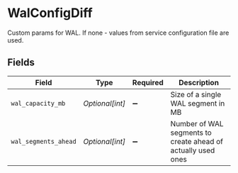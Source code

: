 # WalConfigDiff

Custom params for WAL. If none - values from service configuration file are used.


## Fields

| Field                                                        | Type                                                         | Required                                                     | Description                                                  |
| ------------------------------------------------------------ | ------------------------------------------------------------ | ------------------------------------------------------------ | ------------------------------------------------------------ |
| `wal_capacity_mb`                                            | *Optional[int]*                                              | :heavy_minus_sign:                                           | Size of a single WAL segment in MB                           |
| `wal_segments_ahead`                                         | *Optional[int]*                                              | :heavy_minus_sign:                                           | Number of WAL segments to create ahead of actually used ones |